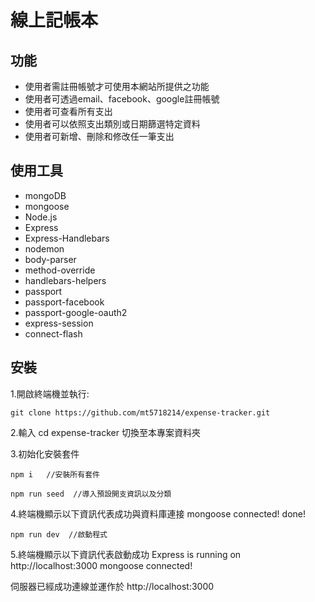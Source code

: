 # 線上記帳本


## 功能

- 使用者需註冊帳號才可使用本網站所提供之功能
- 使用者可透過email、facebook、google註冊帳號
- 使用者可查看所有支出
- 使用者可以依照支出類別或日期篩選特定資料
- 使用者可新增、刪除和修改任一筆支出

## 使用工具

- mongoDB
- mongoose
- Node.js
- Express
- Express-Handlebars
- nodemon
- body-parser
- method-override
- handlebars-helpers
- passport
- passport-facebook
- passport-google-oauth2
- express-session
- connect-flash

## 安裝

1.開啟終端機並執行:

```
git clone https://github.com/mt5718214/expense-tracker.git
```

2.輸入 cd expense-tracker 切換至本專案資料夾


3.初始化安裝套件

```
npm i   //安裝所有套件
```

```
npm run seed  //導入預設開支資訊以及分類
```

4.終端機顯示以下資訊代表成功與資料庫連接
mongoose connected!
done!

```
npm run dev  //啟動程式
```

5.終端機顯示以下資訊代表啟動成功
Express is running on http://localhost:3000
mongoose connected!

伺服器已經成功連線並運作於 http://localhost:3000

